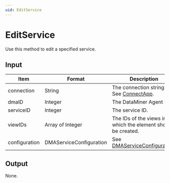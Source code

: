 ```yaml
---
uid: EditService
---
```


# EditService

Use this method to edit a specified service.

## Input

| Item          | Format                   | Description                                                                         |
|---------------|--------------------------|-------------------------------------------------------------------------------------|
| connection    | String                   | The connection string. See [ConnectApp](xref:ConnectApp).                           |
| dmaID         | Integer                  | The DataMiner Agent ID.                                                             |
| serviceID     | Integer                  | The service ID.                                                                     |
| viewIDs       | Array of Integer         | The IDs of the views in which the element should be created.                        |
| configuration | DMAServiceConfiguration | See [DMAServiceConfiguration](xref:DMAServiceConfiguration). |

## Output

None.
